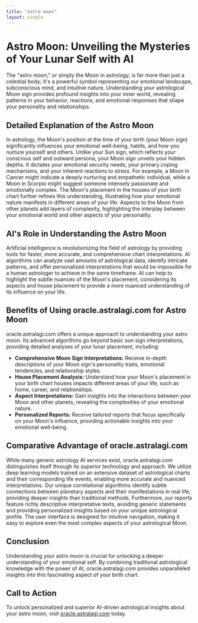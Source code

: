 ```yaml
---
title: "astro moon"
layout: single
---
```


# Astro Moon: Unveiling the Mysteries of Your Lunar Self with AI

The "astro moon," or simply the Moon in astrology, is far more than just a celestial body; it's a powerful symbol representing our emotional landscape, subconscious mind, and intuitive nature.  Understanding your astrological Moon sign provides profound insights into your inner world, revealing patterns in your behavior, reactions, and emotional responses that shape your personality and relationships.

##  Detailed Explanation of the Astro Moon

In astrology, the Moon's position at the time of your birth (your Moon sign) significantly influences your emotional well-being, habits, and how you nurture yourself and others. Unlike your Sun sign, which reflects your conscious self and outward persona, your Moon sign unveils your hidden depths.  It dictates your emotional security needs, your primary coping mechanisms, and your inherent reactions to stress.  For example, a Moon in Cancer might indicate a deeply nurturing and empathetic individual, while a Moon in Scorpio might suggest someone intensely passionate and emotionally complex.  The Moon's placement in the houses of your birth chart further refines this understanding, illustrating how your emotional nature manifests in different areas of your life.  Aspects to the Moon from other planets add layers of complexity, highlighting the interplay between your emotional world and other aspects of your personality.

## AI's Role in Understanding the Astro Moon

Artificial intelligence is revolutionizing the field of astrology by providing tools for faster, more accurate, and comprehensive chart interpretations.  AI algorithms can analyze vast amounts of astrological data, identify intricate patterns, and offer personalized interpretations that would be impossible for a human astrologer to achieve in the same timeframe.  AI can help to highlight the subtle nuances of the Moon's placement, considering its aspects and house placement to provide a more nuanced understanding of its influence on your life.

## Benefits of Using oracle.astralagi.com for Astro Moon

oracle.astralagi.com offers a unique approach to understanding your astro moon. Its advanced algorithms go beyond basic sun sign interpretations, providing detailed analyses of your lunar placement, including:

* **Comprehensive Moon Sign Interpretations:** Receive in-depth descriptions of your Moon sign's personality traits, emotional tendencies, and relationship styles.
* **House Placement Analysis:** Understand how your Moon's placement in your birth chart houses impacts different areas of your life, such as home, career, and relationships.
* **Aspect Interpretations:** Gain insights into the interactions between your Moon and other planets, revealing the complexities of your emotional nature.
* **Personalized Reports:**  Receive tailored reports that focus specifically on your Moon's influence, providing actionable insights into your emotional well-being.


## Comparative Advantage of oracle.astralagi.com

While many generic astrology AI services exist, oracle.astralagi.com distinguishes itself through its superior technology and approach. We utilize deep learning models trained on an extensive dataset of astrological charts and their corresponding life events, enabling more accurate and nuanced interpretations.  Our unique correlational algorithms identify subtle connections between planetary aspects and their manifestations in real life, providing deeper insights than traditional methods.  Furthermore, our reports feature richly descriptive interpretative texts, avoiding generic statements and providing personalized insights based on your unique astrological profile.  The user interface is designed for intuitive navigation, making it easy to explore even the most complex aspects of your astrological Moon.


## Conclusion

Understanding your astro moon is crucial for unlocking a deeper understanding of your emotional self.  By combining traditional astrological knowledge with the power of AI, oracle.astralagi.com provides unparalleled insights into this fascinating aspect of your birth chart.


## Call to Action

To unlock personalized and superior AI-driven astrological insights about your astro moon, visit [oracle.astralagi.com](https://oracle.astralagi.com) today.
